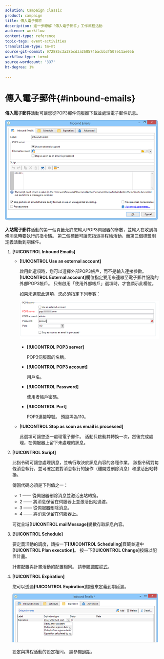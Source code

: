 ```yaml
---
solution: Campaign Classic
product: campaign
title: 傳入電子郵件
description: 進一步瞭解「傳入電子郵件」工作流程活動
audience: workflow
content-type: reference
topic-tags: event-activities
translation-type: tm+mt
source-git-commit: 972885c3a38bcd3a260574bacbb3f507e11ae05b
workflow-type: tm+mt
source-wordcount: '337'
ht-degree: 1%

---
```



# 傳入電子郵件{#inbound-emails}

**傳入電子郵件**&#x200B;活動可讓您從POP3郵件伺服器下載並處理電子郵件訊息。

![](assets/email_rec_edit_1.png)

**入站電子郵件**&#x200B;活動的第一個頁籤允許您輸入POP3伺服器的參數，並輸入在收到每條消息時要執行的指令碼。 第二個標籤可讓您指派排程給活動，而第三個標籤則定義活動到期條件。

1. **[!UICONTROL Inbound Emails]**

   * **[!UICONTROL Use an external account]**

      啟用此選項時，您可以選擇外部POP3帳戶，而不是輸入連接參數。 **[!UICONTROL External account]**&#x200B;欄位指定要用來連線至電子郵件服務的外部POP3帳戶。 只有啟用「使用外部帳戶」選項時，才會顯示此欄位。

      如果未選取此選項，您必須指定下列參數：

      ![](assets/email_rec_edit_1b.png)

      * **[!UICONTROL POP3 server]**

         POP3伺服器的名稱。

      * **[!UICONTROL POP3 account]**

         用戶名。

      * **[!UICONTROL Password]**

         使用者帳戶密碼。

      * **[!UICONTROL Port]**

         POP3連接埠號。 預設埠為110。
   * **[!UICONTROL Stop as soon as email is processed]**

      此選項可讓您逐一處理電子郵件。 活動只啟動其轉換一次，然後完成處理，在伺服器上留下未處理的訊息。


1. **[!UICONTROL Script]**

   此指令碼可讓您處理訊息，並執行取決於訊息內容的各種作業。 該指令碼對每條消息執行，並可確定要對消息執行的操作（離開或刪除消息）和激活出站轉換。

   傳回代碼必須是下列值之一：

   * 1 —— 從伺服器刪除消息並激活出站轉換。
   * 2 —— 將消息保留在伺服器上並激活出站過渡。
   * 3 —— 從伺服器刪除消息。
   * 4 —— 將消息保留在伺服器上。

   可從全域&#x200B;**[!UICONTROL mailMessage]**&#x200B;變數存取訊息內容。

1. **[!UICONTROL Schedule]**

   要定義活動的調度，請按一下&#x200B;**[!UICONTROL Scheduling]**&#x200B;頁籤並選中&#x200B;**[!UICONTROL Plan execution]**。 按一下&#x200B;**[!UICONTROL Change]**&#x200B;按鈕以配置計畫。

   計畫配置與計畫活動的配置相同。 請參閱[調度程式](../../workflow/using/scheduler.md)。

1. **[!UICONTROL Expiration]**

   您可以透過&#x200B;**[!UICONTROL Expiration]**&#x200B;標籤來定義到期延遲。

   ![](assets/email_rec_edit_3.png)

   設定與排程活動的設定相同。 請參閱[過期](../../workflow/using/defining-approvals.md)。

